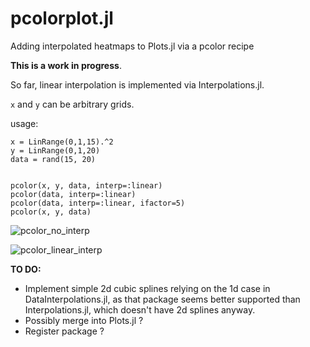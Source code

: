 # pcolorplot.jl
Adding interpolated heatmaps to Plots.jl via a pcolor recipe

**This is a work in progress**.

So far, linear interpolation is implemented via Interpolations.jl. 

`x` and `y` can be arbitrary grids.

usage:

```
x = LinRange(0,1,15).^2
y = LinRange(0,1,20)
data = rand(15, 20)


pcolor(x, y, data, interp=:linear)
pcolor(data, interp=:linear)
pcolor(data, interp=:linear, ifactor=5)
pcolor(x, y, data)
```
![pcolor_no_interp](https://github.com/mdmaas/pcolorplot.jl/assets/6352520/d02a5558-5487-4968-aaf0-37870a2bb473)

![pcolor_linear_interp](https://github.com/mdmaas/pcolorplot.jl/assets/6352520/c73483b6-d4d4-4c55-bd1d-41db6c10ae9f)

**TO DO:**
- Implement simple 2d cubic splines relying on the 1d case in DataInterpolations.jl, as that package seems better supported than Interpolations.jl, which doesn't have 2d splines anyway.
- Possibly merge into Plots.jl ?
- Register package ?
